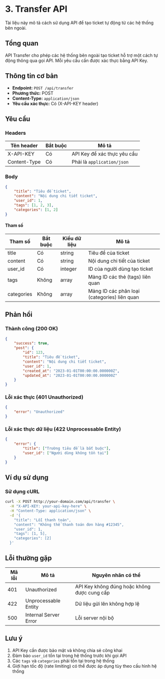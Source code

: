 # 3. Transfer API

Tài liệu này mô tả cách sử dụng API để tạo ticket tự động từ các hệ thống bên ngoài.

## Tổng quan

API Transfer cho phép các hệ thống bên ngoài tạo ticket hỗ trợ một cách tự động thông qua gọi API. Mỗi yêu cầu cần được xác thực bằng API Key.

## Thông tin cơ bản

- **Endpoint:** `POST /api/transfer`
- **Phương thức:** POST
- **Content-Type:** `application/json`
- **Yêu cầu xác thực:** Có (X-API-KEY header)

## Yêu cầu

### Headers

| Tên header    | Bắt buộc | Mô tả                     |
|---------------|----------|---------------------------|
| X-API-KEY     | Có       | API Key để xác thực yêu cầu |
| Content-Type  | Có       | Phải là `application/json` |


### Body

```json
{
    "title": "Tiêu đề ticket",
    "content": "Nội dung chi tiết ticket",
    "user_id": 1,
    "tags": [1, 2, 3],
    "categories": [1, 2]
}
```

#### Tham số

| Tham số     | Bắt buộc | Kiểu dữ liệu | Mô tả                                      |
|-------------|----------|--------------|-------------------------------------------|
| title       | Có       | string       | Tiêu đề của ticket                        |
| content     | Có       | string       | Nội dung chi tiết của ticket              |
| user_id     | Có       | integer      | ID của người dùng tạo ticket              |
| tags        | Không    | array        | Mảng ID các thẻ (tags) liên quan          |
| categories  | Không    | array        | Mảng ID các phân loại (categories) liên quan |

## Phản hồi

### Thành công (200 OK)

```json
{
    "success": true,
    "post": {
        "id": 123,
        "title": "Tiêu đề ticket",
        "content": "Nội dung chi tiết ticket",
        "user_id": 1,
        "created_at": "2023-01-01T00:00:00.000000Z",
        "updated_at": "2023-01-01T00:00:00.000000Z"
    }
}
```

### Lỗi xác thực (401 Unauthorized)

```json
{
    "error": "Unauthorized"
}
```

### Lỗi xác thực dữ liệu (422 Unprocessable Entity)

```json
{
    "error": {
        "title": ["Trường tiêu đề là bắt buộc"],
        "user_id": ["Người dùng không tồn tại"]
    }
}
```

## Ví dụ sử dụng

### Sử dụng cURL

```bash
curl -X POST http://your-domain.com/api/transfer \
  -H "X-API-KEY: your-api-key-here" \
  -H "Content-Type: application/json" \
  -d '{
    "title": "Lỗi thanh toán",
    "content": "Không thể thanh toán đơn hàng #12345",
    "user_id": 1,
    "tags": [1, 5],
    "categories": [2]
  }'
```

<!-- ### Sử dụng JavaScript (Fetch API)

```javascript
const response = await fetch('http://your-domain.com/api/transfer', {
  method: 'POST',
  headers: {
    'X-API-KEY': 'your-api-key-here',
    'Content-Type': 'application/json',
  },
  body: JSON.stringify({
    title: 'Lỗi thanh toán',
    content: 'Không thể thanh toán đơn hàng #12345',
    user_id: 1,
    tags: [1, 5],
    categories: [2]
  })
});

const data = await response.json();
console.log(data);
``` -->

## Lỗi thường gặp

| Mã lỗi | Mô tả | Nguyên nhân có thể |
|--------|-------|-------------------|
| 401    | Unauthorized | API Key không đúng hoặc không được cung cấp |
| 422    | Unprocessable Entity | Dữ liệu gửi lên không hợp lệ |
| 500    | Internal Server Error | Lỗi server nội bộ |

## Lưu ý

1. API Key cần được bảo mật và không chia sẻ công khai
2. Đảm bảo `user_id` tồn tại trong hệ thống trước khi gọi API
3. Các `tags` và `categories` phải tồn tại trong hệ thống
4. Giới hạn tốc độ (rate limiting) có thể được áp dụng tùy theo cấu hình hệ thống
